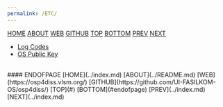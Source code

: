 ```yaml
---
permalink: /ETC/
---
```


[HOME](../index.md)
[ABOUT](../README.md)
[WEB](https://osp4diss.vlsm.org/)
[GITHUB](https://github.com/UI-FASILKOM-OS/osp4diss/)
[TOP](#)
[BOTTOM](#endofpage)
[PREV](../index.md)
[NEXT](../index.md)

* [Log Codes](logCodes.txt)
* [OS Public Key](rmspubkey.txt)

<br>
#### ENDOFPAGE
[HOME](../index.md)
[ABOUT](../README.md)
[WEB](https://osp4diss.vlsm.org/)
[GITHUB](https://github.com/UI-FASILKOM-OS/osp4diss/)
[TOP](#)
[BOTTOM](#endofpage)
[PREV](../index.md)
[NEXT](../index.md)
<br>

